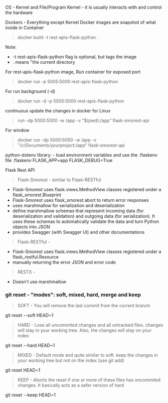 OS - Kernel and File/Program
    Kernel - it is usually interacts with and control the hardware

Dockers - Everything except Kernel
Docker images are snapshot of what inside in Container
> docker build -t rest-apis-flask-python .

Note: 
* -t rest-apis-flask-python flag is optional, but tags the image
* . means "the current directory

For rest-apis-flask-python image, Run container for exposed port
> docker run -p 5005:5000 rest-apis-flask-python

For run background (-d)
> docker run -d -p 5005:5000 rest-apis-flask-python

continuous update the changes in docker 
for Linux
> run -dp 5000:5000 -w /app -v "$(pwd):/app" flask-smorest-api

For window
> docker run -dp 5000:5000 -w /app -v "/c/Documents/yourproject:/app" flask-smorest-api

python-dotenv library: - load environment variables and use the .flaskenv file
.flaskenv
FLASK_APP=app
FLASK_DEBUG=True

Flask Rest API
> Flask-Smorest - similar to Flask-RESTful 

* Flask-Smorest uses flask.views.MethodView classes registered under a flask_smorest.Blueprint
* Flask-Smorest uses flask_smorest.abort to return error responses
* uses marshmallow for serialization and deserialization
* define marshmallow schemas that represent incoming data (for deserialization and validation) and outgoing data (for serialization). It uses these schemas to automatically validate the data and turn Python objects into JSON
* provides Swagger (with Swagger UI) and other documentations
> Flask-RESTful -

* Flask-Smorest uses flask.views.MethodView classes registered under a flask_restful.Resource
* manually returning the error JSON and error code
> RESTX -

* Doesn't use marshmallow

### git reset - "modes": soft, mixed, hard, merge and keep
> SOFT - You will remove the last commit from the current branch

git reset --soft HEAD~1
> HARD - Lose all uncommited changes and all untracked files. changes will stay in your working tree. Also, the changes will stay on your index

git reset --hard HEAD~1
> MIXED - Default mode and quite similar to soft. keep the changes in your working tree but not on the index (use git add)

git reset HEAD~1
> KEEP - Aborts the reset if one or more of these files has uncommited changes. It basically acts as a safer version of hard

git reset --keep HEAD~1
